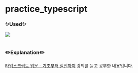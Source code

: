 # practice_typescript

<h3>✨Used✨</h3>
<div>
  <img src="https://img.shields.io/badge/TypeScript-3178C6?style=for-the-badge&logo=TypeScript&logoColor=white"/>
  
</div>
<br/>
<h3>✏️Explanation✏️</h3>
<div>
  <p>
  <a href="https://www.inflearn.com/course/%ED%83%80%EC%9E%85%EC%8A%A4%ED%81%AC%EB%A6%BD%ED%8A%B8-%EC%9E%85%EB%AC%B8">타입스크립트 입문 - 기초부터 실전까지</a>
   강의를 듣고 공부한 내용입니다.
  </p>
</div>
<br/>
